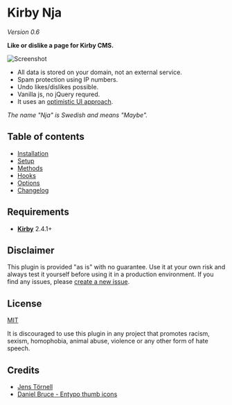 # Kirby Nja

*Version 0.6*

**Like or dislike a page for Kirby CMS.**

![Screenshot](docs/screenshot3.gif)

- All data is stored on your domain, not an external service.
- Spam protection using IP numbers.
- Undo likes/dislikes possible.
- Vanilla js, no jQuery requred.
- It uses an [optimistic UI approach](https://www.smashingmagazine.com/2016/11/true-lies-of-optimistic-user-interfaces/).

*The name "Nja" is Swedish and means "Maybe".*

## Table of contents

- [Installation](docs/installation.md)
- [Setup](docs/setup.md)
- [Methods](docs/methods.md)
- [Hooks](docs/hooks.md)
- [Options](docs/options.md)
- [Changelog](docs/changelog.md)

## Requirements

- [**Kirby**](https://getkirby.com/) 2.4.1+

## Disclaimer

This plugin is provided "as is" with no guarantee. Use it at your own risk and always test it yourself before using it in a production environment. If you find any issues, please [create a new issue](https://github.com/jenstornell/kirby-nja/issues/new).

## License

[MIT](https://opensource.org/licenses/MIT)

It is discouraged to use this plugin in any project that promotes racism, sexism, homophobia, animal abuse, violence or any other form of hate speech.

## Credits

- [Jens Törnell](https://github.com/jenstornell)
- [Daniel Bruce - Entypo thumb icons](http://www.entypo.com)